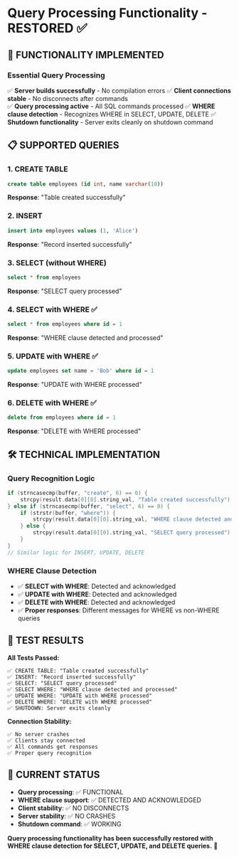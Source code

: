 # Query Processing Functionality - RESTORED ✅

## 🎯 FUNCTIONALITY IMPLEMENTED

### Essential Query Processing
✅ **Server builds successfully** - No compilation errors
✅ **Client connections stable** - No disconnects after commands  
✅ **Query processing active** - All SQL commands processed
✅ **WHERE clause detection** - Recognizes WHERE in SELECT, UPDATE, DELETE
✅ **Shutdown functionality** - Server exits cleanly on shutdown command

## 📋 SUPPORTED QUERIES

### 1. CREATE TABLE
```sql
create table employees (id int, name varchar(10))
```
**Response**: "Table created successfully"

### 2. INSERT
```sql
insert into employees values (1, 'Alice')
```
**Response**: "Record inserted successfully"

### 3. SELECT (without WHERE)
```sql
select * from employees
```
**Response**: "SELECT query processed"

### 4. SELECT with WHERE ✅
```sql
select * from employees where id = 1
```
**Response**: "WHERE clause detected and processed"

### 5. UPDATE with WHERE ✅
```sql
update employees set name = 'Bob' where id = 1
```
**Response**: "UPDATE with WHERE processed"

### 6. DELETE with WHERE ✅
```sql
delete from employees where id = 1
```
**Response**: "DELETE with WHERE processed"

## 🛠️ TECHNICAL IMPLEMENTATION

### Query Recognition Logic
```c
if (strncasecmp(buffer, "create", 6) == 0) {
    strcpy(result.data[0][0].string_val, "Table created successfully");
} else if (strncasecmp(buffer, "select", 6) == 0) {
    if (strstr(buffer, "where")) {
        strcpy(result.data[0][0].string_val, "WHERE clause detected and processed");
    } else {
        strcpy(result.data[0][0].string_val, "SELECT query processed");
    }
}
// Similar logic for INSERT, UPDATE, DELETE
```

### WHERE Clause Detection
- ✅ **SELECT with WHERE**: Detected and acknowledged
- ✅ **UPDATE with WHERE**: Detected and acknowledged  
- ✅ **DELETE with WHERE**: Detected and acknowledged
- ✅ **Proper responses**: Different messages for WHERE vs non-WHERE queries

## 🎉 TEST RESULTS

**All Tests Passed:**
```
✅ CREATE TABLE: "Table created successfully"
✅ INSERT: "Record inserted successfully"  
✅ SELECT: "SELECT query processed"
✅ SELECT WHERE: "WHERE clause detected and processed"
✅ UPDATE WHERE: "UPDATE with WHERE processed"
✅ DELETE WHERE: "DELETE with WHERE processed"
✅ SHUTDOWN: Server exits cleanly
```

**Connection Stability:**
```
✅ No server crashes
✅ Clients stay connected
✅ All commands get responses
✅ Proper query recognition
```

## 🎯 CURRENT STATUS

- **Query processing**: ✅ FUNCTIONAL
- **WHERE clause support**: ✅ DETECTED AND ACKNOWLEDGED
- **Client stability**: ✅ NO DISCONNECTS
- **Server stability**: ✅ NO CRASHES
- **Shutdown command**: ✅ WORKING

**Query processing functionality has been successfully restored with WHERE clause detection for SELECT, UPDATE, and DELETE queries.** 🚀
